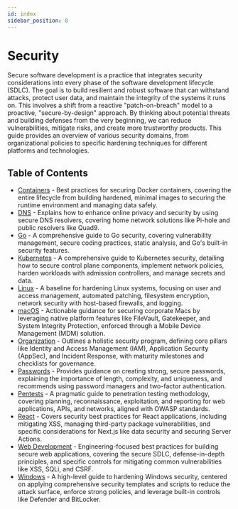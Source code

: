 ```yaml
---
id: index
sidebar_position: 0
---
```


# Security

Secure software development is a practice that integrates security considerations into every phase of the software development lifecycle (SDLC). The goal is to build resilient and robust software that can withstand attacks, protect user data, and maintain the integrity of the systems it runs on. This involves a shift from a reactive "patch-on-breach" model to a proactive, "secure-by-design" approach. By thinking about potential threats and building defenses from the very beginning, we can reduce vulnerabilities, mitigate risks, and create more trustworthy products. This guide provides an overview of various security domains, from organizational policies to specific hardening techniques for different platforms and technologies.

## Table of Contents

- [Containers](./containers.md) - Best practices for securing Docker containers, covering the entire lifecycle from building hardened, minimal images to securing the runtime environment and managing data safely.
- [DNS](./dns.md) - Explains how to enhance online privacy and security by using secure DNS resolvers, covering home network solutions like Pi-hole and public resolvers like Quad9.
- [Go](./go.md) - A comprehensive guide to Go security, covering vulnerability management, secure coding practices, static analysis, and Go's built-in security features.
- [Kubernetes](./kubernetes.md) - A comprehensive guide to Kubernetes security, detailing how to secure control plane components, implement network policies, harden workloads with admission controllers, and manage secrets and data.
- [Linux](./linux.md) - A baseline for hardening Linux systems, focusing on user and access management, automated patching, filesystem encryption, network security with host-based firewalls, and logging.
- [macOS](./macos.md) - Actionable guidance for securing corporate Macs by leveraging native platform features like FileVault, Gatekeeper, and System Integrity Protection, enforced through a Mobile Device Management (MDM) solution.
- [Organization](./organization.md) - Outlines a holistic security program, defining core pillars like Identity and Access Management (IAM), Application Security (AppSec), and Incident Response, with maturity milestones and checklists for governance.
- [Passwords](./passwords.md) - Provides guidance on creating strong, secure passwords, explaining the importance of length, complexity, and uniqueness, and recommends using password managers and two-factor authentication.
- [Pentests](./pentests.md) - A pragmatic guide to penetration testing methodology, covering planning, reconnaissance, exploitation, and reporting for web applications, APIs, and networks, aligned with OWASP standards.
- [React](./react.md) - Covers security best practices for React applications, including mitigating XSS, managing third-party package vulnerabilities, and specific considerations for Next.js like data security and securing Server Actions.
- [Web Development](./web-development.md) - Engineering-focused best practices for building secure web applications, covering the secure SDLC, defense-in-depth principles, and specific controls for mitigating common vulnerabilities like XSS, SQLi, and CSRF.
- [Windows](./windows.md) - A high-level guide to hardening Windows security, centered on applying comprehensive security templates and scripts to reduce the attack surface, enforce strong policies, and leverage built-in controls like Defender and BitLocker.
